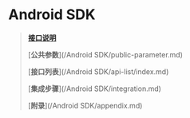 # Android SDK

> [**接口说明**](/androidSDK/interface-regular.md)
>
> [**公共参数**](/Android SDK/public-parameter.md)
>
> [**接口列表**](/Android SDK/api-list/index.md)
>
> [**集成步骤**](/Android SDK/integration.md)
>
> [**附录**](/Android SDK/appendix.md)



